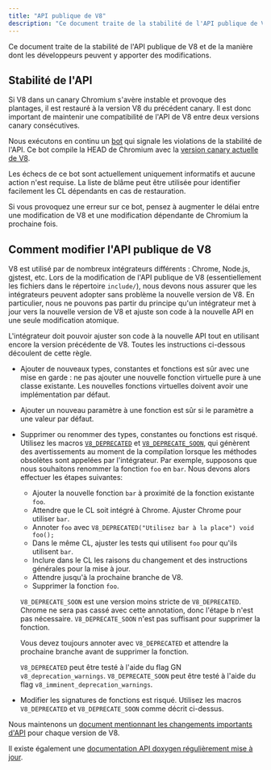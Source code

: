 ```yaml
---
title: "API publique de V8"
description: "Ce document traite de la stabilité de l'API publique de V8 et de la manière dont les développeurs peuvent y apporter des modifications."
---
```

Ce document traite de la stabilité de l'API publique de V8 et de la manière dont les développeurs peuvent y apporter des modifications.

## Stabilité de l'API

Si V8 dans un canary Chromium s'avère instable et provoque des plantages, il est restauré à la version V8 du précédent canary. Il est donc important de maintenir une compatibilité de l'API de V8 entre deux versions canary consécutives.

Nous exécutons en continu un [bot](https://ci.chromium.org/p/v8/builders/luci.v8.ci/Linux%20V8%20API%20Stability) qui signale les violations de la stabilité de l'API. Ce bot compile la HEAD de Chromium avec la [version canary actuelle de V8](https://chromium.googlesource.com/v8/v8/+/refs/heads/canary).

Les échecs de ce bot sont actuellement uniquement informatifs et aucune action n'est requise. La liste de blâme peut être utilisée pour identifier facilement les CL dépendants en cas de restauration.

Si vous provoquez une erreur sur ce bot, pensez à augmenter le délai entre une modification de V8 et une modification dépendante de Chromium la prochaine fois.

## Comment modifier l'API publique de V8

V8 est utilisé par de nombreux intégrateurs différents : Chrome, Node.js, gjstest, etc. Lors de la modification de l'API publique de V8 (essentiellement les fichiers dans le répertoire `include/`), nous devons nous assurer que les intégrateurs peuvent adopter sans problème la nouvelle version de V8. En particulier, nous ne pouvons pas partir du principe qu'un intégrateur met à jour vers la nouvelle version de V8 et ajuste son code à la nouvelle API en une seule modification atomique.

L'intégrateur doit pouvoir ajuster son code à la nouvelle API tout en utilisant encore la version précédente de V8. Toutes les instructions ci-dessous découlent de cette règle.

- Ajouter de nouveaux types, constantes et fonctions est sûr avec une mise en garde : ne pas ajouter une nouvelle fonction virtuelle pure à une classe existante. Les nouvelles fonctions virtuelles doivent avoir une implémentation par défaut.
- Ajouter un nouveau paramètre à une fonction est sûr si le paramètre a une valeur par défaut.
- Supprimer ou renommer des types, constantes ou fonctions est risqué. Utilisez les macros [`V8_DEPRECATED`](https://cs.chromium.org/chromium/src/v8/include/v8config.h?l=395&rcl=0425b20ad9a8ba38c2e0dd16e8814abb722bfdde) et [`V8_DEPRECATE_SOON`](https://cs.chromium.org/chromium/src/v8/include/v8config.h?l=403&rcl=0425b20ad9a8ba38c2e0dd16e8814abb722bfdde), qui génèrent des avertissements au moment de la compilation lorsque les méthodes obsolètes sont appelées par l'intégrateur. Par exemple, supposons que nous souhaitons renommer la fonction `foo` en `bar`. Nous devons alors effectuer les étapes suivantes:
    - Ajouter la nouvelle fonction `bar` à proximité de la fonction existante `foo`.
    - Attendre que le CL soit intégré à Chrome. Ajuster Chrome pour utiliser `bar`.
    - Annoter `foo` avec `V8_DEPRECATED("Utilisez bar à la place") void foo();`
    - Dans le même CL, ajuster les tests qui utilisent `foo` pour qu'ils utilisent `bar`.
    - Inclure dans le CL les raisons du changement et des instructions générales pour la mise à jour.
    - Attendre jusqu'à la prochaine branche de V8.
    - Supprimer la fonction `foo`.

    `V8_DEPRECATE_SOON` est une version moins stricte de `V8_DEPRECATED`. Chrome ne sera pas cassé avec cette annotation, donc l'étape b n'est pas nécessaire. `V8_DEPRECATE_SOON` n'est pas suffisant pour supprimer la fonction.

    Vous devez toujours annoter avec `V8_DEPRECATED` et attendre la prochaine branche avant de supprimer la fonction.

    `V8_DEPRECATED` peut être testé à l'aide du flag GN `v8_deprecation_warnings`.
    `V8_DEPRECATE_SOON` peut être testé à l'aide du flag `v8_imminent_deprecation_warnings`.

- Modifier les signatures de fonctions est risqué. Utilisez les macros `V8_DEPRECATED` et `V8_DEPRECATE_SOON` comme décrit ci-dessus.

Nous maintenons un [document mentionnant les changements importants d'API](https://docs.google.com/document/d/1g8JFi8T_oAE_7uAri7Njtig7fKaPDfotU6huOa1alds/edit) pour chaque version de V8.

Il existe également une [documentation API doxygen régulièrement mise à jour](https://v8.dev/api).
